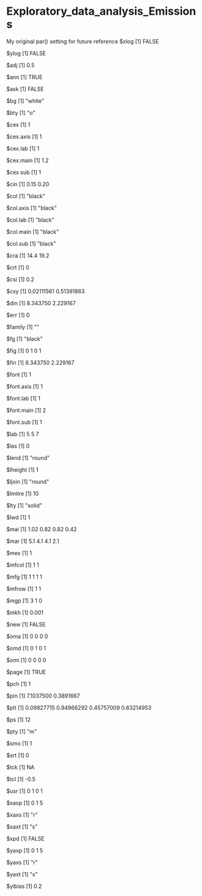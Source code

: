 # Exploratory_data_analysis_Emissions


My original par() setting for future reference
$xlog
[1] FALSE

$ylog
[1] FALSE

$adj
[1] 0.5

$ann
[1] TRUE

$ask
[1] FALSE

$bg
[1] "white"

$bty
[1] "o"

$cex
[1] 1

$cex.axis
[1] 1

$cex.lab
[1] 1

$cex.main
[1] 1.2

$cex.sub
[1] 1

$cin
[1] 0.15 0.20

$col
[1] "black"

$col.axis
[1] "black"

$col.lab
[1] "black"

$col.main
[1] "black"

$col.sub
[1] "black"

$cra
[1] 14.4 19.2

$crt
[1] 0

$csi
[1] 0.2

$cxy
[1] 0.02111561 0.51391863

$din
[1] 8.343750 2.229167

$err
[1] 0

$family
[1] ""

$fg
[1] "black"

$fig
[1] 0 1 0 1

$fin
[1] 8.343750 2.229167

$font
[1] 1

$font.axis
[1] 1

$font.lab
[1] 1

$font.main
[1] 2

$font.sub
[1] 1

$lab
[1] 5 5 7

$las
[1] 0

$lend
[1] "round"

$lheight
[1] 1

$ljoin
[1] "round"

$lmitre
[1] 10

$lty
[1] "solid"

$lwd
[1] 1

$mai
[1] 1.02 0.82 0.82 0.42

$mar
[1] 5.1 4.1 4.1 2.1

$mex
[1] 1

$mfcol
[1] 1 1

$mfg
[1] 1 1 1 1

$mfrow
[1] 1 1

$mgp
[1] 3 1 0

$mkh
[1] 0.001

$new
[1] FALSE

$oma
[1] 0 0 0 0

$omd
[1] 0 1 0 1

$omi
[1] 0 0 0 0

$page
[1] TRUE

$pch
[1] 1

$pin
[1] 7.1037500 0.3891667

$plt
[1] 0.09827715 0.94966292 0.45757009 0.63214953

$ps
[1] 12

$pty
[1] "m"

$smo
[1] 1

$srt
[1] 0

$tck
[1] NA

$tcl
[1] -0.5

$usr
[1] 0 1 0 1

$xaxp
[1] 0 1 5

$xaxs
[1] "r"

$xaxt
[1] "s"

$xpd
[1] FALSE

$yaxp
[1] 0 1 5

$yaxs
[1] "r"

$yaxt
[1] "s"

$ylbias
[1] 0.2
